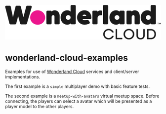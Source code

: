 <picture>
  <source media="(prefers-color-scheme: dark)" srcset="https://github.com/WonderlandEngine/wonderland-cloud/blob/main/img/wonderland-cloud-logo-reversed.png?raw=true">
  <source media="(prefers-color-scheme: light)" srcset="https://github.com/WonderlandEngine/wonderland-cloud/blob/main/img/wonderland-cloud-logo.png?raw=true">
  <source srcset="https://github.com/WonderlandEngine/wonderland-cloud/blob/master/img/wonderland-cloud-logo.png?raw=true">
  <img alt="Wonderland Cloud Logo" src="https://github.com/WonderlandEngine/wonderland-cloud/blob/main/img/wonderland-cloud-logo.png?raw=true">
</picture>

# wonderland-cloud-examples
Examples for use of [Wonderland Cloud](https://cloud.wonderland.dev) services and client/server implementations.

The first example is a `simple` multiplayer demo with basic feature tests.

The second example is a `meetup-with-avatars` virtual meetup space. Before connecting,
the players can select a avatar which will be presented as a player model to the other players.

